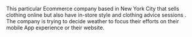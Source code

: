 This particular Ecommerce company based in New York City that sells clothing online but also have in-store style and clothing advice sessions . The company is trying to decide weather to focus their efforts on their mobile App experience or their website.

